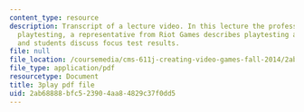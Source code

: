 ```yaml
---
content_type: resource
description: Transcript of a lecture video. In this lecture the professors discuss
  playtesting, a representative from Riot Games describes playtesting at her company,
  and students discuss focus test results.
file: null
file_location: /coursemedia/cms-611j-creating-video-games-fall-2014/2ab68888bfc523904aa84829c37f0dd5_xQANWfUYeNg.pdf
file_type: application/pdf
resourcetype: Document
title: 3play pdf file
uid: 2ab68888-bfc5-2390-4aa8-4829c37f0dd5
---
```

